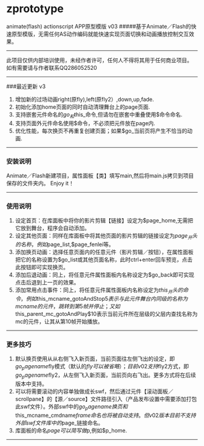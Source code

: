 # zprototype
animate(flash) actionscript APP原型模版 v03
#####基于Animate／Flash的快速原型模版，无需任何AS动作编码就能快速实现页面切换和动画播放控制交互效果。

---
此项目仅供内部培训使用，未经作者许可，任何人不得将其用于任何商业项目。
如有需要请与作者联系QQ286052520

---
###最近更新
v3
1. 增加新的过场动画right(原fly),left(原fly2）,down,up,fade.
1. 初始化添加home页面的同时自动清理舞台上的page页面.
1. 支持嵌套元件命名的$go_和$this_命令,但请勿在嵌套中重叠使用$命令命名.
1. 支持页面外元件命名使用$命令，不必须把元件放在page内.
1. 优化性能，每次换页不再重复创建页面；如果$go_当前页将产生不恰当的动画.

---
### 安装说明
Animate／Flash新建项目，属性面板【类】填写main,然后将main.js拷贝到项目保存的文件夹内。
Enjoy it！

---
### 使用说明
1. 设定首页：在库面板中将你的影片剪辑【链接】设定为$page_home,无需把它放到舞台，程序会自动添加。
1. 设定其他页面：同样在库面板中将其他页面的影片剪辑的链接设定为$page_开头的名称，例如$page_list,$page_fenlei等。
1. 添加换页动画：选择任意页面内的任意元件（影片剪辑／按钮），在属性面板把它的名称设置为$go_list或其他页面名称，此时ctrl+enter回车预览，点击此按钮即可实现换页。
1. 添加后退动画：同上，将任意元件属性面板内名称设定为$go_back即可实现点击后退到上一页的效果。
1. 添加常用点击事件：同上，将任意元件属性面板内名称设定为$this_开头的命令，例如$this_mcname_gotoAndStop$5表示与此元件舞台内同级的名称为mcname的元件，跳转到第5帧并停止；又如$this_parent_mc_gotoAndPlay$10表示当前元件所在层级的父层内查找名称为mc的元件，让其从第10帧开始播放。

---
### 更多技巧
1. 默认换页使用从从右侧飞入新页面，当前页面往左侧飞出的设定，即$go_pagename$fly模式（默认的$fly可以被省略）；目前v02支持$fly2方式，即$go_pagename$fly2，从左侧飞入新页面，当前页向右飞出。更多方式将在后续版本中支持。
1. 可以将需要滚动的内容单独做成长swf，然后通过元件【滚动面板／scrollpane】的【源／source】文件路径引入（产品发布设置中需要添加打包此swf文件）。外部swf中的$go_pagename换页和$this_mcname_cmdname$frame命名也将被自动支持。但v02版本目前不支持外部swf文件库中的$page_链接命名。
1. 库面板的命名$page可以简写做$p,例如$p_home.


---